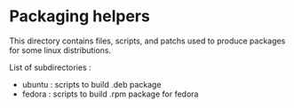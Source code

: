 # Packaging helpers #

This directory contains files, scripts, and patchs used to produce packages
for some linux distributions.

List of subdirectories :
* ubuntu : scripts to build .deb package
* fedora : scripts to build .rpm package for fedora